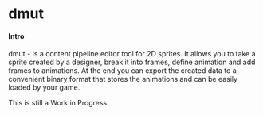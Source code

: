 dmut
====

#### Intro
dmut - Is a content pipeline editor tool for 2D sprites. It allows you to take a sprite created by a designer, break it into frames, define animation and add frames to animations. At the end you can export the created data to a convenient binary format that stores the animations and can be easily loaded by your game.

This is still a Work in Progress.
